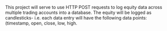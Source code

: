 This project will serve to use HTTP POST requests to log equity data across multiple trading accounts into a database. The equity will be logged as candlesticks- i.e. each data entry will have the following data points: (timestamp, open, close, low, high.

